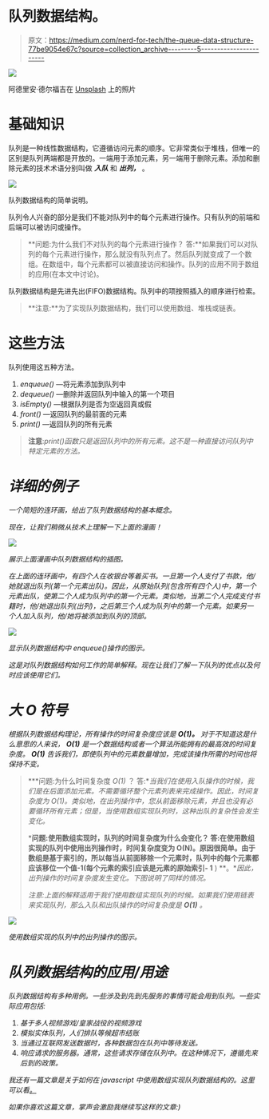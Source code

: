 # 队列数据结构。

> 原文：<https://medium.com/nerd-for-tech/the-queue-data-structure-77be9054e67c?source=collection_archive---------5----------------------->

![](img/be7cd4d9c2930f36a19453a92b069f20.png)

阿德里安·德尔福吉在 [Unsplash](https://unsplash.com/s/photos/queue?utm_source=unsplash&utm_medium=referral&utm_content=creditCopyText) 上的照片

# 基础知识

队列是一种线性数据结构，它遵循访问元素的顺序。它非常类似于堆栈，但唯一的区别是队列两端都是开放的。一端用于添加元素，另一端用于删除元素。添加和删除元素的技术术语分别叫做 ***入队*** 和 ***出列，*** 。

![](img/80a1d01035e27cde6f23bf31da42992a.png)

队列数据结构的简单说明。

队列令人兴奋的部分是我们不能对队列中的每个元素进行操作。只有队列的前端和后端可以被访问或操作。

> **问题:为什么我们不对队列的每个元素进行操作？
> 答:**如果我们可以对队列的每个元素进行操作，那么就没有队列点了。然后队列就变成了一个数组。在数组中，每个元素都可以被直接访问和操作。队列的应用不同于数组的应用(在本文中讨论)。

队列数据结构是先进先出(FIFO)数据结构。队列中的项按照插入的顺序进行检索。

> **注意:**为了实现队列数据结构，我们可以使用数组、堆栈或链表。

# 这些方法

队列使用这五种方法。

1.  *enqueue()* —将元素添加到队列中
2.  *dequeue()* —删除并返回队列中输入的第一个项目
3.  *isEmpty()* —根据队列是否为空返回真或假
4.  *front()* —返回队列的最前面的元素
5.  *print()* —返回队列的所有元素

> **注意**:*print()函数只是返回队列中的所有元素。这不是一种直接访问队列中特定元素的方法。*

# *详细的例子*

*一个简短的连环画，给出了队列数据结构的基本概念。*

*现在，让我们稍微从技术上理解一下上面的漫画！*

*![](img/66275ef1349f124f8f3290a44c7b9478.png)*

*展示上面漫画中队列数据结构的插图。*

*在上面的连环画中，有四个人在收银台等着买书。一旦第一个人支付了书款，他/她就退出队列(第一个元素出队)。因此，从原始队列(包含所有四个人)中，第一个元素出队，使第二个人成为队列中的第一个元素。类似地，当第二个人完成支付书籍时，他/她退出队列(出列)，之后第三个人成为队列中的第一个元素。如果另一个人加入队列，他/她将被添加到队列的顶部。*

*![](img/5bfb9128363693dcf3ca11e1ecaedc6a.png)*

*显示队列数据结构中 enqueue()操作的图示。*

*这是对队列数据结构如何工作的简单解释。现在让我们了解一下队列的优点以及何时应该使用它们。*

# *大 O 符号*

*根据队列数据结构理论，所有操作的时间复杂度应该是 ***O(1)。*** 对于不知道这是什么意思的人来说， ***O(1)*** 是一个数据结构或者一个算法所能拥有的最高效的时间复杂度。 ***O(1)*** 告诉我们，即使队列中的元素数量增加，完成该操作所需的时间也将保持不变。*

> ***问题:为什么时间复杂度 *O(1)* ？
> 答:**当我们在使用入队操作的时候，我们是在后面添加元素。不需要循环整个元素列表来完成操作。因此，时间复杂度为 O(1)。类似地，在出列操作中，您从前面移除元素，并且也没有必要循环所有元素；但是，当使用数组实现队列时，这种出队的复杂性会发生变化。*
> 
> ***问题:使用数组实现时，队列的时间复杂度为什么会变化？
> 答:**在使用数组实现的队列中使用出列操作时，时间复杂度变为 O(N)。原因很简单。由于数组是基于索引的，所以每当从前面移除一个元素时，队列中的每个元素都应该移位一个值-1(每个元素的索引应该是元素的**原始索引- 1** ) **。**因此，出列操作的时间复杂度发生变化。下图说明了同样的情况。*
> 
> *注意:上面的解释适用于我们使用数组实现队列的时候。如果我们使用链表来实现队列，那么入队和出队操作的时间复杂度是 **O(1)** 。*

*![](img/87919cc9877fcf330d4b0fe7c6d3d091.png)*

*使用数组实现的队列中的出列操作的图示。*

# *队列数据结构的应用/用途*

*队列数据结构有多种用例。一些涉及到先到先服务的事情可能会用到队列。一些实际应用包括:*

1.  *基于多人视频游戏/皇家战役的视频游戏*
2.  *模拟实体队列，人们排队等候超市结账*
3.  *当通过互联网发送数据时，各种数据包在队列中等待发送。*
4.  *响应请求的服务器。通常，这些请求存储在队列中。在这种情况下，遵循先来后到的政策。*

*我还有一篇文章是关于如何在 javascript 中使用数组实现队列数据结构的。这里可以看[。](https://meghagarwal.medium.com/implementing-the-queue-data-structure-using-an-array-in-javascript-a39bc2c8ca45)*

*如果你喜欢这篇文章，掌声会激励我继续写这样的文章:)*